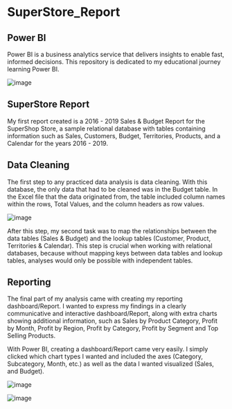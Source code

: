 # SuperStore_Report

## Power BI

Power BI is a business analytics service that delivers insights to enable fast, informed decisions.
This repository is dedicated to my educational journey learning Power BI.

![image](https://user-images.githubusercontent.com/71164642/201504657-3303f70d-c885-4e63-ad84-bed11ca2e4cd.png)

## SuperStore Report

My first report created is a 2016 - 2019 Sales & Budget Report for the SuperShop Store, a sample relational database with tables containing information such as Sales, Customers, Budget, Territories, Products, and a Calendar for the years 2016 - 2019.

## Data Cleaning

The first step to any practiced data analysis is data cleaning. With this database, the only data that had to be cleaned was in the Budget table. In the Excel file that the data originated from, the table included column names within the rows, Total Values, and the column headers as row values.

![image](https://user-images.githubusercontent.com/71164642/201505386-16acbc0f-563b-4a62-8866-bc172db40c42.png)

After this step, my second task was to map the relationships between the data tables (Sales & Budget) and the lookup tables (Customer, Product, Territories & Calendar). This step is crucial when working with relational databases, because without mapping keys between data tables and lookup tables, analyses would only be possible with independent tables.

## Reporting

The final part of my analysis came with creating my reporting dashboard/Report. I wanted to express my findings in a clearly communicative and interactive dashboard/Report, along with extra charts showing additional information, such as Sales by Product Category, Profit by Month, Profit by Region,  Profit by Category, Profit by Segment and Top Selling Products.

With Power BI, creating a dashboard/Report came very easily. I simply clicked which chart types I wanted and included the axes (Category, Subcategory, Month, etc.) as well as the data I wanted visualized (Sales, and Budget).

![image](https://user-images.githubusercontent.com/71164642/201504760-4fc23716-6a0d-4f33-86d0-dc1a4e1143b9.png)

![image](https://user-images.githubusercontent.com/71164642/201505055-c9f79dbb-b20a-453c-9592-3893d6cf02ba.png)
